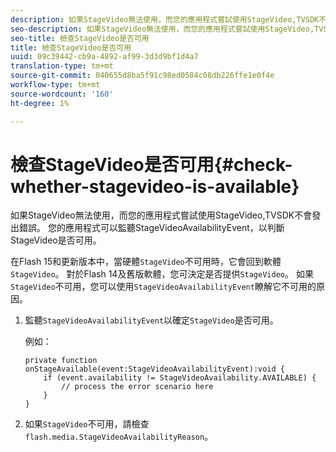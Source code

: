 ```yaml
---
description: 如果StageVideo無法使用，而您的應用程式嘗試使用StageVideo,TVSDK不會發出錯誤。 您的應用程式可以監聽StageVideoAvailabilityEvent，以判斷StageVideo是否可用。
seo-description: 如果StageVideo無法使用，而您的應用程式嘗試使用StageVideo,TVSDK不會發出錯誤。 您的應用程式可以監聽StageVideoAvailabilityEvent，以判斷StageVideo是否可用。
seo-title: 檢查StageVideo是否可用
title: 檢查StageVideo是否可用
uuid: 09c39442-cb9a-4892-af99-3d3d9bf1d4a7
translation-type: tm+mt
source-git-commit: 040655d8ba5f91c98ed0584c08db226ffe1e0f4e
workflow-type: tm+mt
source-wordcount: '160'
ht-degree: 1%

---
```



# 檢查StageVideo是否可用{#check-whether-stagevideo-is-available}

如果StageVideo無法使用，而您的應用程式嘗試使用StageVideo,TVSDK不會發出錯誤。 您的應用程式可以監聽StageVideoAvailabilityEvent，以判斷StageVideo是否可用。

在Flash 15和更新版本中，當硬體`StageVideo`不可用時，它會回到軟體`StageVideo`。 對於Flash 14及舊版軟體，您可決定是否提供`StageVideo`。 如果`StageVideo`不可用，您可以使用`StageVideoAvailabilityEvent`瞭解它不可用的原因。

1. 監聽`StageVideoAvailabilityEvent`以確定`StageVideo`是否可用。

   例如：

   ```
   private function onStageAvailable(event:StageVideoAvailabilityEvent):void {
       if (event.availability != StageVideoAvailability.AVAILABLE) {
           // process the error scenario here
       }
   }
   ```

1. 如果`StageVideo`不可用，請檢查`flash.media.StageVideoAvailabilityReason`。
